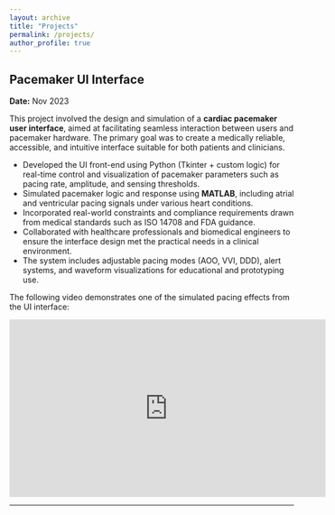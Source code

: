 ```yaml
---
layout: archive
title: "Projects"
permalink: /projects/
author_profile: true
---
```


## Pacemaker UI Interface

**Date:** Nov 2023  

This project involved the design and simulation of a **cardiac pacemaker user interface**, aimed at facilitating seamless interaction between users and pacemaker hardware. The primary goal was to create a medically reliable, accessible, and intuitive interface suitable for both patients and clinicians.

- Developed the UI front-end using Python (Tkinter + custom logic) for real-time control and visualization of pacemaker parameters such as pacing rate, amplitude, and sensing thresholds.
- Simulated pacemaker logic and response using **MATLAB**, including atrial and ventricular pacing signals under various heart conditions.
- Incorporated real-world constraints and compliance requirements drawn from medical standards such as ISO 14708 and FDA guidance.
- Collaborated with healthcare professionals and biomedical engineers to ensure the interface design met the practical needs in a clinical environment.
- The system includes adjustable pacing modes (AOO, VVI, DDD), alert systems, and waveform visualizations for educational and prototyping use.

The following video demonstrates one of the simulated pacing effects from the UI interface:

<iframe width="560" height="315"
  src="https://youtu.be/pcIr2zrzdNA"
  title="Pacemaker UI Simulation"
  frameborder="0"
  allow="accelerometer; autoplay; clipboard-write; encrypted-media; gyroscope; picture-in-picture; web-share"
  allowfullscreen>
</iframe>

---


